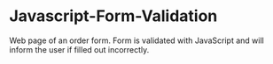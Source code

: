 # Javascript-Form-Validation
Web page of an order form. Form is validated with JavaScript and will inform the user if filled out incorrectly.
